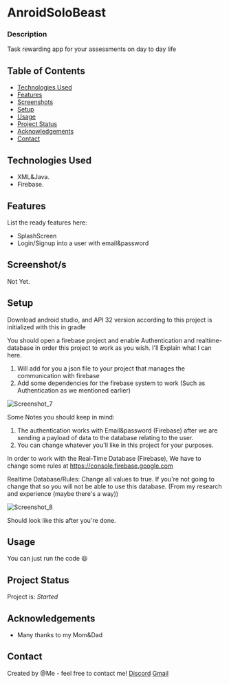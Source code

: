 # AnroidSoloBeast

### Description
Task rewarding app for your assessments on day to day life

## Table of Contents
* [Technologies Used](#technologies-used)
* [Features](#features)
* [Screenshots](#screenshots)
* [Setup](#setup)
* [Usage](#usage)
* [Project Status](#project-status)
* [Acknowledgements](#acknowledgements)
* [Contact](#contact)

## Technologies Used
- XML&Java.
- Firebase.



## Features
List the ready features here:
- SplashScreen
- Login/Signup into a user with email&password

## Screenshot/s
Not Yet.


## Setup
Download android studio, and API 32 version according to this project is initialized with this in gradle

You should open a firebase project and enable Authentication and realtime-database in order this project to work as you wish. I'll Explain what I can here. 


1. Will add for you a json file to your project that manages the communication with firebase
2. Add some dependencies for the firebase system to work (Such as Authentication as we mentioned earlier)

![Screenshot_7](https://user-images.githubusercontent.com/55667596/199833653-25f4df3d-243d-409a-860a-3671df91f45f.png)

Some Notes you should keep in mind:
1. The authentication works with Email&password (Firebase) after we are sending a payload of data to the database relating to the user.
2. You can change whatever you'll like in this project for your purposes.

In order to work with the Real-Time Database (Firebase),
We have to change some rules at https://console.firebase.google.com

Realtime Database/Rules: Change all values to true. If you're not going to change that so you will not be able to use this database. (From my research and experience (maybe there's a way))

![Screenshot_8](https://user-images.githubusercontent.com/55667596/199833603-5d97bda6-108f-4313-9cf4-ab273c9adb7a.png)

Should look like this after you're done.

## Usage
You can just run the code 😃

## Project Status
Project is: _Started_

## Acknowledgements
- Many thanks to my Mom&Dad


## Contact
Created by @Me - feel free to contact me!
[Discord](https://discordapp.com/users/740404813753483276/)
[Gmail](mailto:ofekalm100@gmail.com)
